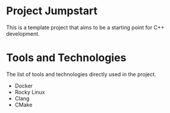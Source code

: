 # Project Jumpstart

This is a template project that aims to be a starting point for C++ development.

# Tools and Technologies

The list of tools and technologies directly used in the project.

- Docker
- Rocky Linux
- Clang
- CMake
